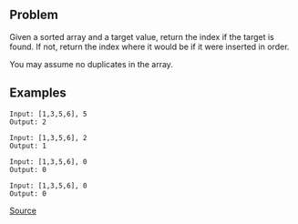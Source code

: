 ## Problem
Given a sorted array and a target value, return the index if the target is found. If not, return the index where it would be if it were inserted in order.

You may assume no duplicates in the array.

## Examples
```
Input: [1,3,5,6], 5
Output: 2
```
```
Input: [1,3,5,6], 2
Output: 1
```
```
Input: [1,3,5,6], 0
Output: 0
```
```
Input: [1,3,5,6], 0
Output: 0
```

[Source](https://leetcode.com/problems/search-insert-position/description/)
